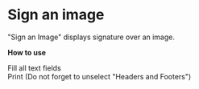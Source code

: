 # Sign an image

"Sign an Image" displays signature over an image.

**How to use**

Fill all text fields  
Print (Do not forget to unselect "Headers and Footers")